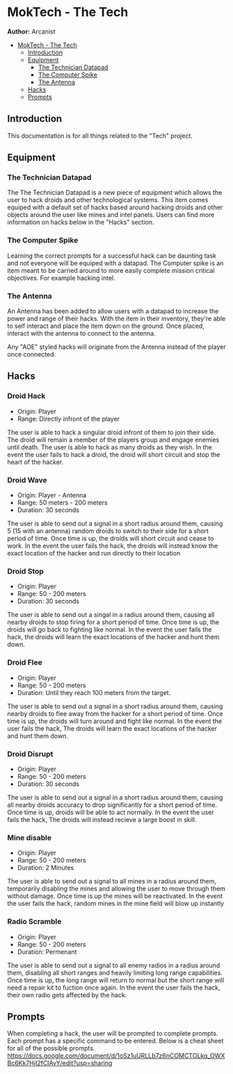 # MokTech - The Tech

**Author:** Arcanist

- [MokTech - The Tech](#moktech---Tech)
  - [Introduction](#introduction)
  - [Equipment](#equipment)
    - [The Technician Datapad](#the-technician-datapad)
    - [The Computer Spike](#the-computer-spike)
    - [The Antenna](#the-antenna)
  - [Hacks](#hacks)
  - [Prompts](#prompts)

## Introduction

This documentation is for all things related to the "Tech" project.

## Equipment

### The Technician Datapad

The The Technician Datapad is a new piece of equipment which allows the user to hack droids and other technological systems. This item comes equiped with a default set of hacks based around hacking droids and other objects around the user like mines and intel panels. Users can find more information on hacks below in the "Hacks" section.

### The Computer Spike

Learning the correct prompts for a successful hack can be daunting task and not everyone will be equiped with a datapad. The Computer spike is an item meant to be carried around to more easily complete mission critical objectives. For example hacking intel.

### The Antenna

An Antenna has been added to allow users with a datapad to increase the power and range of their hacks. With the item in their inventory, they're able to self interact and place the item down on the ground. Once placed, interact with the antenna to connect to the antenna. 

Any "AOE" styled hacks will originate from the Antenna instead of the player once connected.

## Hacks

### Droid Hack

- Origin: Player
- Range: Directly infront of the player

The user is able to hack a singular droid infront of them to join their side. The droid will remain a member of the players group and engage enemies until death. The user is able to hack as many droids as they wish.
In the event the user fails to hack a droid, the droid will short circuit and stop the heart of the hacker.

### Droid Wave

- Origin: Player - Antenna
- Range: 50 meters - 200 meters
- Duration: 30 seconds

The user is able to send out a signal in a short radius around them, causing 5 (15 with an antenna) random droids to switch to their side for a short period of time. Once time is up, the droids will short circuit and cease to work.
In the event the user fails the hack, the droids will instead know the exact location of the hacker and run directly to their location

### Droid Stop

- Origin: Player 
- Range: 50 - 200 meters
- Duration: 30 seconds

The user is able to send out a singal in a radius around them, causing all nearby droids to stop firing for a short period of time. Once time is up, the droids will go back to fighting like normal. 
In the event the user fails the hack, the droids will learn the exact locations of the hacker and hunt them down.

### Droid Flee

- Origin: Player 
- Range: 50 - 200 meters
- Duration: Until they reach 100 meters from the target.

The user is able to send out a signal in a short radius around them, causing nearby droids to flee away from the hacker for a short period of time. Once time is up, the droids will turn around and fight like normal. 
In the event the user fails the hack, The droids will learn the exact locations of the hacker and hunt them down.

### Droid Disrupt 

- Origin: Player 
- Range: 50 - 200 meters
- Duration: 30 seconds

The user is able to send out a signal in a short radius around them, causing all nearby droids accuracy to drop significantly for a short period of time. Once time is up, droids will be able to act normally. 
In the event the user fails the hack, The droids will instead recieve a large boost in skill.

### Mine disable 

- Origin: Player 
- Range: 50 - 200 meters
- Duration: 2 Minutes

The user is able to send out a signal to all mines in a radius around them, temporarily disabling the mines and allowing the user to move through them without damage. Once time is up the mines will be reactivated. 
In the event the user fails the hack, random mines in the mine field will blow up instantly 

### Radio Scramble 
- Origin: Player 
- Range: 50 - 200 meters
- Duration: Permenant

The user is able to send out a signal to all enemy radios in a radius around them, disabling all short ranges and heavily limiting long range capabilities. Once time is up, the long range will return to normal but the short range will need a repair kit to fuction once again. 
In the event the user fails the hack, their own radio gets affected by the hack. 

## Prompts

When completing a hack, the user will be prompted to complete prompts. Each prompt has a specific command to be entered. Below is a cheat sheet for all of the possible prompts.
https://docs.google.com/document/d/1oSz1uURLLb7z6nCOMCTOLkq_OWXBc6Kk7HjI2fCIAvY/edit?usp=sharing
